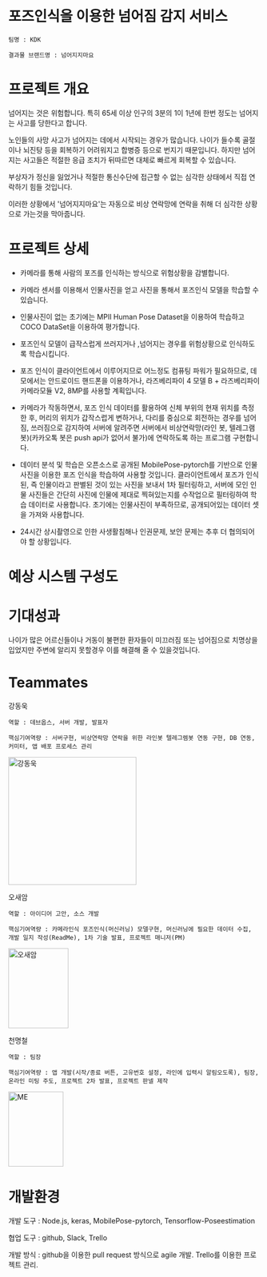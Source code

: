 # 포즈인식을 이용한 넘어짐 감지 서비스   

    팀명 : KDK 
  
    결과물 브랜드명 : 넘어지지마요
  
  
# 프로젝트 개요

  넘어지는 것은 위험합니다. 특히 65세 이상 인구의 3분의 1이 1년에 한번 정도는 넘어지는 사고를 당한다고 합니다.
  
  노인들의 사망 사고가 넘어지는 데에서 시작되는 경우가 많습니다. 나이가 들수록 골절이나 뇌진탕 등을 회복하기 어려워지고 합병증 등으로 번지기 때문입니다. 하지만 넘어지는 사고들은 적절한 응급 조치가 뒤따르면 대체로 빠르게 회복할 수 있습니다.
  
  부상자가 정신을 잃었거나 적절한 통신수단에 접근할 수 없는 심각한 상태에서 직접 연락하기 힘들 것입니다.
  
  이러한 상황에서 '넘어지지마요'는 자동으로 비상 연락망에 연락을 취해 더 심각한 상황으로 가는것을 막아줍니다.
 

# 프로젝트 상세

- 카메라를 통해 사람의 포즈를 인식하는 방식으로 위험상황을 감별합니다.

- 카메라 센서를 이용해서 인물사진을 얻고 사진을 통해서 포즈인식 모델을 학습할 수 있습니다. 

- 인물사진이 없는 초기에는 MPII Human Pose Dataset을 이용하여 학습하고 COCO DataSet을 이용하여 평가합니다. 

- 포즈인식 모델이 급작스럽게 쓰러지거나 ,넘어지는 경우를 위험상황으로 인식하도록 학습시킵니다.

- 포즈 인식이 클라이언트에서 이루어지므로 어느정도 컴퓨팅 파워가 필요하므로, 데모에서는 안드로이드 핸드폰을 이용하거나, 라즈베리파이 4 모델 B + 라즈베리파이 카메라모듈 V2, 8MP를 사용할 계획입니다.

- 카메라가 작동하면서, 포즈 인식 데이터를 활용하여 신체 부위의 현재 위치를 측정한 후, 머리의 위치가 갑작스럽게 변하거나, 다리를 중심으로 회전하는 경우를 넘어짐, 쓰러짐으로 감지하여 서버에 알려주면 서버에서 비상연락망(라인 봇, 텔레그램 봇)(카카오톡 봇은 push api가 없어서 불가)에 연락하도록 하는 프로그램 구현합니다.

- 데이터 분석 및 학습은 오픈소스로 공개된 MobilePose-pytorch를 기반으로 인물사진을 이용한 포즈 인식을 학습하여 사용할 것입니다. 클라이언트에서 포즈가 인식된, 즉 인물이라고 판별된 것이 있는 사진을 보내서 1차 필터링하고, 서버에 모인 인물 사진들은 간단히 사진에 인물에 제대로 찍혀있는지를 수작업으로 필터링하여 학습 데이터로 사용합니다. 초기에는 인물사진이 부족하므로, 공개되어있는 데이터 셋을 가져와 사용합니다.

- 24시간 상시촬영으로 인한 사생활침해나 인권문제, 보안 문제는 추후 더 협의되어야 할 상황입니다.


# 예상 시스템 구성도




# 기대성과
  
  나이가 많은 어르신들이나 거동이 불편한 환자들이 미끄러짐 또는 넘어짐으로 치명상을 입었지만 주변에 알리지 못할경우 이를 해결해 줄 수 있을것입니다.
  
  
# Teammates
  
  강동욱
  
    역할 : 데브옵스, 서버 개발, 발표자
  
    핵심기여역량 : 서버구현, 비상연락망 연락을 위한 라인봇 텔레그렘봇 연동 구현, DB 연동, 커미터, 앱 배포 프로세스 관리

  <img src="https://user-images.githubusercontent.com/21076531/79041137-508a5300-7c28-11ea-9024-f9688c5ca3b4.jpg" width="256px" height="256px" title="강동욱" alt="강동욱"></img>
    
  오새암
  
    역할 : 아이디어 고안, 소스 개발
    
    핵심기여역량 : 카메라인식 포즈인식(머신러닝) 모델구현, 머신러닝에 필요한 데이터 수집, 개발 일지 작성(ReadMe), 1차 기술 발표, 프로젝트 매니저(PM)
    
   <img src="https://user-images.githubusercontent.com/50190325/79058904-92f67300-7cae-11ea-8831-89778d5b0ab4.jpg" width="120px" height="160px" title="오새암" alt="오새암"></img>
    
  천명철
  
    역할 : 팀장
    
    핵심기여역량 : 앱 개발(시작/종료 버튼, 고유번호 설정, 라인에 입력시 알림오도록), 팀장, 온라인 미팅 주도, 프로젝트 2차 발표, 프로젝트 판넬 제작
   
  <img src="https://user-images.githubusercontent.com/50235391/79042795-aadde080-7c35-11ea-808c-2b4d18932ca3.jpg" width="110px" height="150px" title="천명철" alt="ME"></img>
    
    


# 개발환경


  개발 도구 : Node.js, keras, MobilePose-pytorch, Tensorflow-Poseestimation
  
  협업 도구 : github, Slack, Trello
  
  개발 방식 : github을 이용한 pull request 방식으로 agile 개발.  Trello를 이용한 프로젝트 관리. 
